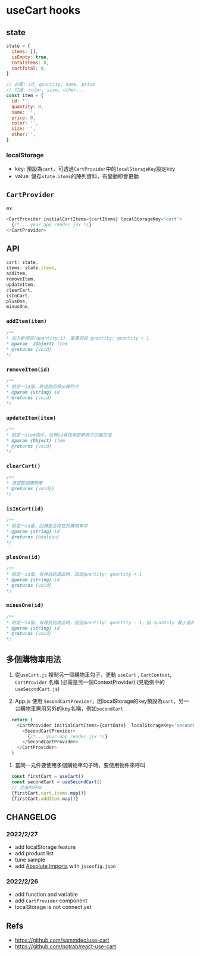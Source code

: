 # useCart hooks

## state

```js
state = {
  items: [],
  isEmpty: true,
  totalItems: 0,
  cartTotal: 0,
}
```

```js
// 必要: id, quantity, name, price
// 可選: color, size, other...
const item = {
  id: '',
  quantity: 0,
  name: '',
  price: 0,
  color: '',
  size: '',
  other:'',
}
```

### localStorage

- key: 預設為`cart`，可透過`CartProvider`中的`localStorageKey`設定key
- value: 儲存`state.items`的陣列資料，有變動即會更動

## `CartProvider`

ex.

```js
<CartProvider initialCartItems={cartItems} localStorageKey='cart'>
  {/*... your app render jsx */}
</CartProvider>
```

## API

```js
cart: state,
items: state.items,
addItem,
removeItem,
updateItem,
clearCart,
isInCart,
plusOne,
minusOne,
```

### `addItem(item)`

```js
/**
* 加入新項目(quantity:1)，重覆項目 quantity: quantity + 1
* @param  {Object} item
* @returns {void}
*/
```

### `removeItem(id)`

```js
/**
* 給定一id值，將這商品移出陣列中
* @param {string} id
* @returns {void}
*/
```

### `updateItem(item)`

```js
/**
* 給定一item物件，依照id尋找後更新其中的屬性值
* @param {Object} item
* @returns {void}
*/
```

### `clearCart()`

```js
/**
* 清空整個購物車
* @returns {void}}
*/
```

### `isInCart(id) `

```js
/**
* 給定一id值，回傳是否存在於購物車中
* @param {string} id
* @returns {boolean}
*/
```

### `plusOne(id) `

```js
/**
* 給定一id值，有尋找到商品時，設定quantity: quantity + 1
* @param {string} id
* @returns {void}
*/
```

### `minusOne(id) `

```js
/**
* 給定一id值，有尋找到商品時，設定quantity: quantity - 1，但 quantity 最小值為1
* @param {string} id
* @returns {void}
*/
```

## 多個購物車用法

1. 從`useCart.js` 複制另一個購物車勾子，更動 `useCart` , `CartContext`, `CartProvider` 名稱 (必需是另一個ContextProvider) (見範例中的 `useSecondCart.js`)

2. App.js 使用 `SecondCartProvider`，因localStorage的key預設為`cart`，另一台購物車需用另外的key名稱，例如`secondCart`

```js
  return (
    <CartProvider initialCartItems={cartData}  localStorageKey='secondCart'>
      <SecondCartProvider>
        {/*... your app render jsx */}
      </SecondCartProvider>
    </CartProvider>
  )
```

1. 當同一元件要使用多個購物車勾子時，要使用物件來呼叫

```js
  const firstCart = useCart()
  const secondCart = useSecondCart()
  // 之後的呼叫
  {firstCart.cart.items.map()}
  {firstCart.addItem.map()}
```

## CHANGELOG

### 2022/2/27

- add localStorage feature
- add product list
- tune sample
- add [Absolute Imports](https://create-react-app.dev/docs/importing-a-component/#absolute-imports) with `jsconfig.json`

### 2022/2/26

- add function and variable
- add `CartProvider` component
- localStorage is not connect yet

## Refs

- https://github.com/sammdec/use-cart
- https://github.com/notrab/react-use-cart
